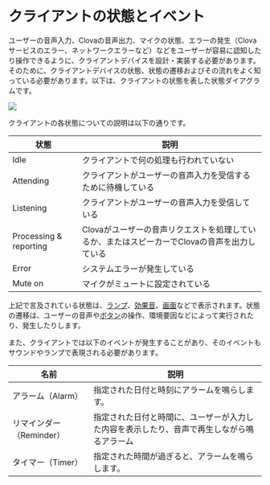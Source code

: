 # クライアントの状態とイベント

ユーザーの音声入力、Clovaの音声出力、マイクの状態、エラーの発生（Clovaサービスのエラー、ネットワークエラーなど）などをユーザーが容易に認知したり操作できるように、クライアントデバイスを設計・実装する必要があります。そのために、クライアントデバイスの状態、状態の遷移およびその流れをよく知っている必要があります。以下は、クライアントの状態を表した状態ダイアグラムです。

![](/Design/Assets/Images/Clova-Client-State_Diagram.png)

クライアントの各状態についての説明は以下の通りです。

| 状態                | 説明                                                            |
|------------------------|--------------------------------------------------------------------|
| Idle                   | クライアントで何の処理も行われていない                             |
| Attending              | クライアントがユーザーの音声入力を受信するために待機している                        |
| Listening              | クライアントがユーザーの音声入力を受信している                            |
| Processing & reporting | Clovaがユーザーの音声リクエストを処理しているか、またはスピーカーでClovaの音声を出力している |
| Error                  | システムエラーが発生している                                                |
| Mute on                | マイクがミュートに設定されている                                               |

上記で言及されている状態は、[ランプ](/Design/Light.md)、[効果音](/Design/Audio.md#SoundEffect)、[画面](/Design/Screen.md)などで表示されます。状態の遷移は、ユーザーの音声や[ボタン](/Design/Button.md)の操作、環境要因などによって実行されたり、発生したりします。

また、クライアントでは以下のイベントが発生することがあり、そのイベントもサウンドやランプで表現される必要があります。

| 名前               | 説明                                                           |
|------------------------|--------------------------------------------------------------------|
| アラーム（Alarm）             | 指定された日付と時刻にアラームを鳴らします。                                           |
| リマインダー（Reminder）       | 指定された日付と時間に、ユーザーが入力した内容を表示したり、音声で再生しながら鳴るアラーム         |
| タイマー（Timer）            | 指定された時間が過ぎると、アラームを鳴らします。                                        |

